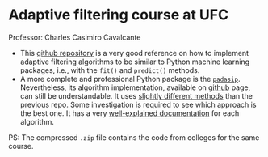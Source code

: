# Adaptive filtering course at UFC

Professor: Charles Casimiro Cavalcante

- This [github repository][1] is a very good reference on how to implement adaptive filtering algorithms to be similar to Python machine learning packages, i.e., with the `fit()` and `predict()` methods.
- A more complete and professional Python package is the [`padasip`][2]. Nevertheless, its algorithm implementation, available on [github][3] page, can still be understandable. It uses [slightly different methods][4] than the previous repo. Some investigation is required to see which approach is the best one. It has a very [well-explained documentation][5] for each algorithm.

PS: The compressed `.zip` file contains the code from colleges for the same course.

[1]: https://github.com/guedes-joaofelipe/adaptive-filtering
[2]: https://matousc89.github.io/padasip/
[3]: https://github.com/matousc89/padasip/tree/master#detection-tools
[4]: https://github.com/matousc89/padasip/blob/master/padasip/filters/base_filter.py
[5]: https://matousc89.github.io/padasip/sources/filters/lms.html#code-explanation